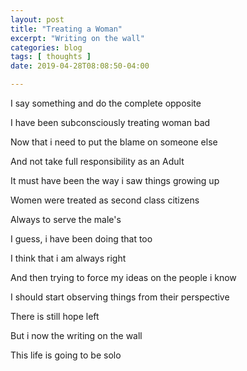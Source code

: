```yaml
---
layout: post
title: "Treating a Woman"
excerpt: "Writing on the wall"
categories: blog
tags: [ thoughts ]
date: 2019-04-28T08:08:50-04:00

---
```


I say something and do the complete opposite

I have been subconsciously treating woman bad

Now that i need to put the blame on someone else

And not take full responsibility as an Adult

It must have been the way i saw things growing up

Women were treated as second class citizens

Always to serve the male's

I guess, i have been doing that too

I think that i am always right

And then trying to force my ideas on the people i know

I should start observing things from their perspective

There is still hope left

But i now the writing on the wall

This life is going to be solo
